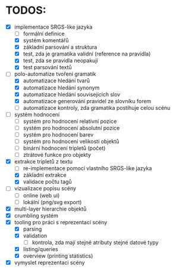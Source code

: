 # TODOS:
- [x] implementace SRGS-like jazyka
	- [ ] formální definice
	- [x] systém komentářů
	- [x] základní parsování a struktura
	- [x] test, zda je gramatika validní (reference na pravidla)
	- [x] test, zda se pravidla neopakují
	- [x] test parsování textů
- [ ] polo-automatize tvoření gramatik
	- [x] automatizace hledání tvarů
	- [x] automatizace hledání synonym
	- [x] automatizace hledání souvisejících slov
	- [x] automatizace generování pravidel ze slovníku forem
	- [ ] automatizace kontroly, zda gramatika postihuje celou scénu
- [ ] systém hodnocení
	- [ ] systém pro hodnocení relativní pozice
	- [ ] systém pro hodnocení absolutní pozice
	- [ ] systém pro hodnocení barev
	- [ ] systém pro hodnocení velikostí objektů
	- [ ] binární hodnocení tripletů (počet)
	- [ ] ztrátové funkce pro objekty
- [x] extrakce tripletů z textu
	- [ ] re-implementace pomocí vlastního SRGS-like jazyka
	- [x] základní extrakce
	- [x] validace počtu tagů
- [ ] vizualizace popisu scény
	- [ ] online (web ui)
	- [ ] lokální (png/svg export)
- [x] multi-layer hierarchie objektů
- [x] crumbling systém
- [x] tooling pro práci s reprezentací scény
	- [x] parsing
	- [x] validation
		- [ ] kontrola, zda mají stejné atributy stejné datové typy
	- [x] listing/queries
	- [x] overview (printing statistics)
- [x] vymyslet reprezentaci scény
